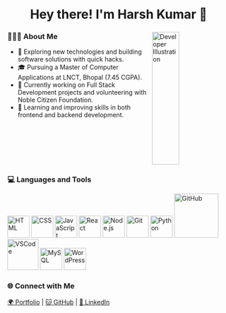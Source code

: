 <h1 align="center">Hey there! I'm Harsh Kumar 👋</h1>

<div>
  <img 
    width="35%" 
    align="right" 
    alt="Developer Illustration" 
    height="300px" 
    src="https://www.pngitem.com/pimgs/m/4-42822_apple-tv-copy-developer-illustration-png-transparent-png.png"
  />
  <div align="left"> 
    <h3> 👨🏻‍💻 About Me </h3>
    <ul>
      <li>🤔 Exploring new technologies and building software solutions with quick hacks.</li>
      <li>🎓 Pursuing a Master of Computer Applications at LNCT, Bhopal (7.45 CGPA).</li>
      <li>💼 Currently working on Full Stack Development projects and volunteering with Noble Citizen Foundation.</li>
      <li>🌱 Learning and improving skills in both frontend and backend development.</li>
    </ul>
  </div> 
</div>

<br clear="both" />

<div>
  <h3> 💻 Languages and Tools </h3>
  <p>
    <img src="https://media.giphy.com/media/3rCcV6sC1o2GY/giphy.gif" width="50" alt="HTML">
    <img src="https://media3.giphy.com/media/ln7z2eWriiQAllfVcn/200w.webp" width="50" alt="CSS">
    <img src="https://i.giphy.com/media/LMt9638dO8dftAjtco/200.webp" width="50" alt="JavaScript">
    <img src="https://i.giphy.com/media/eNAsjO55tPbgaor7ma/200w.webp" width="50" alt="React">
    <img src="https://i.giphy.com/media/IdyAQJVN2kVPNUrojM/200.webp" width="50" alt="Node.js">
    <img src="https://media3.giphy.com/media/kdFc8fubgS31b8DsVu/giphy.webp" width="50" alt="Git">
    <img src="https://media.giphy.com/media/SU2ic3wTfuC6JhD1lA/giphy.gif" width="50" alt="Python">
    <img src="https://media.giphy.com/media/kH1DBkPNyZPOk0BxrM/giphy.gif" width="100" alt="GitHub">
    <img src="https://media.giphy.com/media/SsCYf6DRFJrOpP0IoM/giphy.gif" width="70" alt="VSCode">
    <img src="https://media.giphy.com/media/5xtDarlqG5UOjP1IS5a/giphy.gif" width="50" alt="MySQL">
    <img src="https://media.giphy.com/media/Y4ak9Ki2GZCbJxAnJD/giphy.gif" width="50" alt="WordPress">
  </p>
</div>

<div>
  <h3> 🌐 Connect with Me </h3>
  <p>
    <a href="https://harshkumar412.vercel.app/" target="_blank">🌍 Portfolio</a> | 
    <a href="https://github.com/Harsh-kumar04" target="_blank">🐱 GitHub</a> | 
    <a href="https://www.linkedin.com/in/harsh-kumar-35536b250/" target="_blank">💼 LinkedIn</a>
  </p>
</div>

